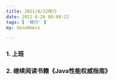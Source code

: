 ```yaml
---
title: 2021/8/22修行
date: 2021-8-26 00:08:22
tags: [ '修行' ]
my: XenoAmess

---
```


### 1. 上班

### 2. 继续阅读书籍《Java性能权威指南》
